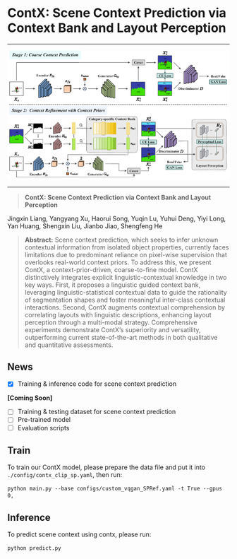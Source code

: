 
# ContX: Scene Context Prediction via Context Bank and Layout Perception

---

![architecture.png](architecture.png)

---

> **ContX: Scene Context Prediction via Context Bank and Layout Perception**
> 
Jingxin Liang, Yangyang Xu, Haorui Song, Yuqin Lu, Yuhui Deng, Yiyi Long, Yan Huang, Shengxin Liu, Jianbo Jiao, Shengfeng He
> 

> **Abstract:** Scene context prediction, which seeks to infer unknown contextual information from isolated object properties, currently faces limitations due to predominant reliance on pixel-wise supervision that overlooks real-world context priors. To address this, we present ContX, a context-prior-driven, coarse-to-fine model. ContX distinctively integrates explicit linguistic-contextual knowledge in two key ways. First, it proposes a linguistic guided context bank, leveraging linguistic-statistical contextual data to guide the rationality of segmentation shapes and foster meaningful inter-class contextual interactions. Second, ContX augments contextual comprehension by correlating layouts with linguistic descriptions, enhancing layout perception through a multi-modal strategy. Comprehensive experiments demonstrate ContX’s superiority and versatility, outperforming current state-of-the-art methods in both qualitative and quantitative assessments.
> 

## News

- [x]  Training & inference code for scene context prediction

**[Coming Soon]**

- [ ]  Training & testing dataset for scene context prediction
- [ ]  Pre-trained model
- [ ]  Evaluation scripts

## Train

To train our ContX model, please prepare the data file and put it into `./config/contx_clip_sp.yaml`, then run:
```
python main.py --base configs/custom_vqgan_SPRef.yaml -t True --gpus 0,
```

## Inference

To predict scene context using contx, please run:
```
python predict.py
```
